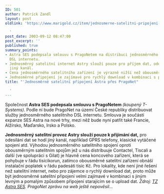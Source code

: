 ```yaml
---
ID: 501
author: Patrick Zandl
layout: post
oldlink: 'https://www.marigold.cz/item/jednosmerne-satelitni-pripojeni-astra-pres-pragonet

  '
post_date: 2003-09-12 08:47:00
post_excerpt: ''
published: true
summary_points:
- Astra SES podepsala smlouvu s PragoNetem na distribuci jednosměrného satelitního
  DSL internetu.
- Jednosměrný satelitní internet Astry slouží pouze pro příjem dat, odesílání zajišťuje
  jiný kanál.
- Cena jednosměrného satelitního zařízení je výrazně nižší než obousměrného.
- Jednosměrné připojení je zajímavé pro rychlý download v kombinaci s pomalým uploadem.
title: "'Jednosměrné satelitní připojení Astra přes PragoNet"

  '
---
```


<p>
Společnost <STRONG>Astra SES podepsala smlouvu s PragoNetem </STRONG><EM>(koupený T-Systems)</EM>. Podle ní bude PragoNet na území České republiky distribuovat služby jednosměrného satelitního DSL internetu. Smlouva je součástí expanze SES Astra na nové trhy, mezi něž bude nyní patřit také Francie, Alžírsko, Maďarsko, Irsko a Polsko.</p>

<p>
<STRONG>Jednosměrný satelitní provoz Astry slouží pouze k přijímání dat,</STRONG> pro odesílání dat se hodí jiný kanál, například GPRS telefony, klasické vytáčené spojení atd. Výhodou jednosměrného satelitního spojení oproti obousměrným satelitním spojům jež u nás distribuuje Contactel, Tiscali a další (ve spolupráci s Gilat) je hlavně cena koncového zařízení, která se pohybuje v řádu tisícikorun, zatímco obousměrné satelitní zařízení obnáší instalační poplatek v řádu padesáti tisíc Kč. Pro lokality, kde není jiné řešení než satelitní internet, nebo pro zájemce o rychlý download dat, proto může být jednosměrné satelitní připojení velmi zajímavé v kombinaci s jiným levným a pomalým způsobem připojení starajícím se o upload dat. <EM>Zdroj: </EM><A href="http://www.ses-astra.com/press-info/news/press-releases/03/20030911.shtml" target=_blank><EM>TZ Astra SES</EM></A><EM>. PragoNet zprávu na web ještě nepověsil...<BR></EM></p>